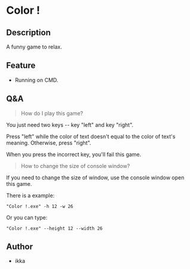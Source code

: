 # Color !

## Description

A funny game to relax.

## Feature

- Running on CMD.

## Q&A

> How do I play this game?

You just need two keys -- key "left" and key "right".

Press "left" while the color of text doesn't equal to the color of text's meaning. Otherwise, press "right".

When you press the incorrect key, you'll fail this game.

> How to change the size of console window?

If you need to change the size of window, use the console window open this game.

There is a example:

```
"Color !.exe" -h 12 -w 26
```

Or you can type:

```
"Color !.exe" --height 12 --width 26
```

## Author

- ikka
